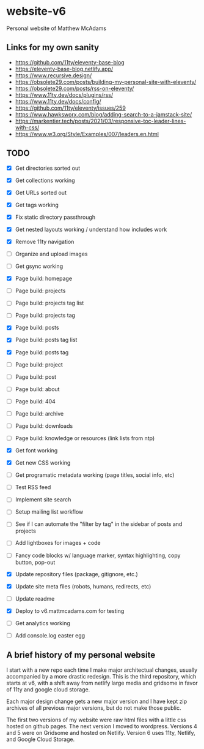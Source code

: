 # website-v6

Personal website of Matthew McAdams

## Links for my own sanity

- https://github.com/11ty/eleventy-base-blog
- https://eleventy-base-blog.netlify.app/
- https://www.recursive.design/
- https://obsolete29.com/posts/building-my-personal-site-with-eleventy/
- https://obsolete29.com/posts/rss-on-eleventy/
- https://www.11ty.dev/docs/plugins/rss/
- https://www.11ty.dev/docs/config/
- https://github.com/11ty/eleventy/issues/259
- https://www.hawksworx.com/blog/adding-search-to-a-jamstack-site/
- https://markentier.tech/posts/2021/03/responsive-toc-leader-lines-with-css/
- https://www.w3.org/Style/Examples/007/leaders.en.html

## TODO

- [x] Get directories sorted out
- [x] Get collections working
- [x] Get URLs sorted out
- [x] Get tags working

- [x] Fix static directory passthrough
- [x] Get nested layouts working / understand how includes work
- [x] Remove 11ty navigation

- [ ] Organize and upload images
- [ ] Get gsync working

- [x] Page build: homepage
- [ ] Page build: projects
- [ ] Page build: projects tag list
- [ ] Page build: projects tag
- [x] Page build: posts
- [x] Page build: posts tag list
- [x] Page build: posts tag
- [ ] Page build: project
- [ ] Page build: post
- [ ] Page build: about
- [ ] Page build: 404
- [ ] Page build: archive
- [ ] Page build: downloads
- [ ] Page build: knowledge or resources (link lists from ntp)

- [x] Get font working
- [x] Get new CSS working
- [ ] Get programatic metadata working (page titles, social info, etc)

- [ ] Test RSS feed
- [ ] Implement site search
- [ ] Setup mailing list workflow
- [ ] See if I can automate the "filter by tag" in the sidebar of posts and projects
- [ ] Add lightboxes for images + code
- [ ] Fancy code blocks w/ language marker, syntax highlighting, copy button, pop-out

- [x] Update repository files (package, gitignore, etc.)
- [x] Update site meta files (robots, humans, redirects, etc)
- [ ] Update readme

- [x] Deploy to v6.mattmcadams.com for testing
- [ ] Get analytics working
- [ ] Add console.log easter egg

## A brief history of my personal website

I start with a new repo each time I make major architectual changes, usually accompanied by a more drastic redesign. This is the third repository, which starts at v6, with a shift away from netlify large media and gridsome in favor of 11ty and google cloud storage.

Each major design change gets a new major version and I have kept zip archives of all previous major versions, but do not make those public.

The first two versions of my website were raw html files with a little css hosted on github pages. The next version I moved to wordpress. Versions 4 and 5 were on Gridsome and hosted on Netlify. Version 6 uses 11ty, Netlify, and Google Cloud Storage.
